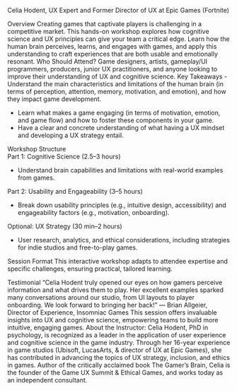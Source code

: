 Celia Hodent, UX Expert and Former Director of UX at Epic Games (Fortnite)

Overview
Creating games that captivate players is challenging in a competitive market. This hands-on workshop explores how cognitive science and UX principles can give your team a critical edge. Learn how the human brain perceives, learns, and engages with games, and apply this understanding to craft experiences that are both usable and emotionally resonant.
Who Should Attend?	Game designers, artists, gameplay/UI programmers, producers, junior UX practitioners, and anyone looking to improve their understanding of UX and cognitive science.
Key Takeaways	- Understand the main characteristics and limitations of the human brain (in terms of perception, attention, memory, motivation, and emotion), and how they impact game development.
- Learn what makes a game engaging (in terms of motivation, emotion, and game flow) and how to foster these components in your game.
- Have a clear and concrete understanding of what having a UX mindset and developing a UX strategy entail.

Workshop Structure	
Part 1: Cognitive Science (2.5–3 hours)
- Understand brain capabilities and limitations with real-world examples from games.

Part 2: Usability and Engageability (3–5 hours)
- Break down usability principles (e.g., intuitive design, accessibility) and engageability factors (e.g., motivation, onboarding).

Optional: UX Strategy (30 min–2 hours)
- User research, analytics, and ethical considerations, including strategies for indie studios and free-to-play games.

Session Format	This interactive workshop adapts to attendee expertise and specific challenges, ensuring practical, tailored learning.

Testimonial	“Celia Hodent truly opened our eyes on how gamers perceive information and what drives them to play. Her excellent examples sparked many conversations around our studio, from UI layouts to player onboarding. We look forward to bringing her back!”
— Brian Allgeier, Director of Experience, Insomniac Games
This session offers invaluable insights into UX and cognitive science, empowering teams to build more intuitive, engaging games.
About the Instructor:	Celia Hodent, PhD in psychology, is recognized as a leader in the application of user experience and cognitive science in the game industry. Through her 16-year experience in game studios (Ubisoft, LucasArts, & director of UX at Epic Games), she has contributed in advancing the topics of UX strategy, inclusion, and ethics in games. Author of the critically acclaimed book The Gamer’s Brain, Celia is the founder of the Game UX Summit & Ethical Games, and works today as an independent consultant.